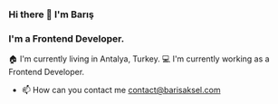 ### Hi there 👋 I'm Barış

### I'm a Frontend Developer.

🏠 I'm currently living in Antalya, Turkey.
💻 I'm currently working as a Frontend Developer.
- 📫 How can you contact me contact@barisaksel.com

<!--
**Barisaksel/barisaksel** is a ✨ _special_ ✨ repository because its `README.md` (this file) appears on your GitHub profile.

Here are some ideas to get you started:

- 🔭 I’m currently working on ...
- 🌱 I’m currently learning ...
- 👯 I’m looking to collaborate on ...
- 🤔 I’m looking for help with ...
- 💬 Ask me about ...
- 📫 How to reach me: ...
- 😄 Pronouns: ...
- ⚡ Fun fact: ...
-->
